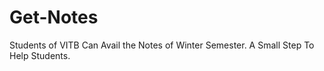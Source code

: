 # Get-Notes

Students of VITB Can Avail the Notes of Winter Semester.
A Small Step To Help Students.
